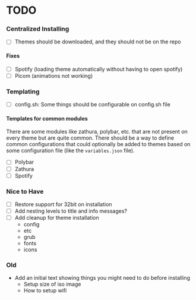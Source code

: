 # TODO

### Centralized Installing

- [ ] Themes should be downloaded, and they should not be on the repo

#### Fixes

- [ ] Spotify (loading theme automatically without having to open spotify)
- [ ] Picom (animations not working)

### Templating

- [ ] config.sh: Some things should be configurable on config.sh file

#### Templates for common modules

There are some modules like zathura, polybar, etc. that are not present on every theme but are quite common. There should be a way to define common configurations that could optionally be added to themes based on some configuration file (like the `variables.json` file).

- [ ] Polybar
- [ ] Zathura
- [ ] Spotify

### Nice to Have

- [ ] Restore support for 32bit on installation
- [ ] Add nesting levels to title and info messages?
- [ ] Add cleanup for theme installation
  - config
  - etc
  - grub
  - fonts
  - icons

### Old

- Add an initial text showing things you might need to do before installing
  - Setup size of iso image
  - How to setup wifi
